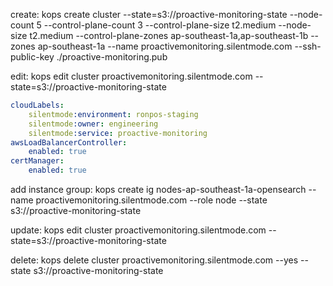create:
kops create cluster --state=s3://proactive-monitoring-state --node-count 5 --control-plane-count 3 --control-plane-size t2.medium --node-size t2.medium --control-plane-zones ap-southeast-1a,ap-southeast-1b --zones ap-southeast-1a --name proactivemonitoring.silentmode.com --ssh-public-key ./proactive-monitoring.pub

edit:
kops edit cluster proactivemonitoring.silentmode.com --state=s3://proactive-monitoring-state

```yaml
cloudLabels:
    silentmode:environment: ronpos-staging
    silentmode:owner: engineering
    silentmode:service: proactive-monitoring
awsLoadBalancerController:
    enabled: true
certManager:
    enabled: true
```

add instance group:
kops create ig nodes-ap-southeast-1a-opensearch --name proactivemonitoring.silentmode.com --role node --state s3://proactive-monitoring-state

update:
kops edit cluster proactivemonitoring.silentmode.com --state=s3://proactive-monitoring-state

delete:
kops delete cluster  proactivemonitoring.silentmode.com --yes --state s3://proactive-monitoring-state
